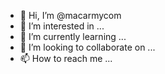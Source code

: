 - 👋 Hi, I’m @macarmycom
- 👀 I’m interested in ...
- 🌱 I’m currently learning ...
- 💞️ I’m looking to collaborate on ...
- 📫 How to reach me ...

<!---
macarmycom/macarmycom is a ✨ special ✨ repository because its `README.md` (this file) appears on your GitHub profile.
You can click the Preview link to take a look at your changes.
--->
